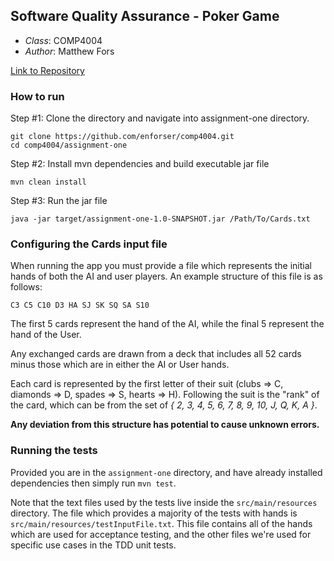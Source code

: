 ## Software Quality Assurance - Poker Game

- *Class*: COMP4004
- *Author*: Matthew Fors

[Link to Repository](https://github.com/enforser/comp4004/tree/master/assignment-one)

### How to run

Step #1: Clone the directory and navigate into assignment-one directory. 

```
git clone https://github.com/enforser/comp4004.git
cd comp4004/assignment-one
```

Step #2: Install mvn dependencies and build executable jar file

```
mvn clean install
```

Step #3: Run the jar file

```
java -jar target/assignment-one-1.0-SNAPSHOT.jar /Path/To/Cards.txt
```

### Configuring the Cards input file

When running the app you must provide a file which represents the initial hands of both the AI and user players. 
An example structure of this file is as follows: 

```
C3 C5 C10 D3 HA SJ SK SQ SA S10
```

The first 5 cards represent the hand of the AI, while the final 5 represent the hand of the User. 

Any exchanged cards are drawn from a deck that includes all 52 cards minus those which are in either the AI or User hands.

Each card is represented by the first letter of their suit (clubs => C, diamonds => D, spades => S, hearts => H). 
Following the suit is the "rank" of the card, which can be from the set of *{ 2, 3, 4, 5, 6, 7, 8, 9, 10, J, Q, K, A }*.

**Any deviation from this structure has potential to cause unknown errors.** 

### Running the tests

Provided you are in the `assignment-one` directory, and have already installed dependencies then simply run `mvn test`. 

Note that the text files used by the tests live inside the `src/main/resources` directory. 
The file which provides a majority of the tests with hands is `src/main/resources/testInputFile.txt`. 
This file contains all of the hands which are used for acceptance testing, and the other files we're used for specific
use cases in the TDD unit tests.
